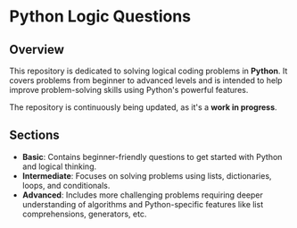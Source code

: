 # Python Logic Questions

## Overview
This repository is dedicated to solving logical coding problems in **Python**. It covers problems from beginner to advanced levels and is intended to help improve problem-solving skills using Python's powerful features.

The repository is continuously being updated, as it's a **work in progress**.

## Sections
- **Basic**: Contains beginner-friendly questions to get started with Python and logical thinking.
- **Intermediate**: Focuses on solving problems using lists, dictionaries, loops, and conditionals.
- **Advanced**: Includes more challenging problems requiring deeper understanding of algorithms and Python-specific features like list comprehensions, generators, etc.

